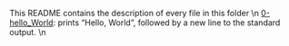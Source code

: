 This README contains the description of every file in this folder \n
[0-hello_World](https://github.com/Mohammed-Refat-0/alx-system_engineering-devops/blob/master/0x02-shell_redirections/0-hello_world): prints “Hello, World”, followed by a new line to the standard output. \n

